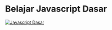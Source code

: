 # Belajar Javascript Dasar

[![Javascript Dasar](https://i.imgur.com/vKb2F1B.png)](https://youtu.be/RUTV_5m4VeI)